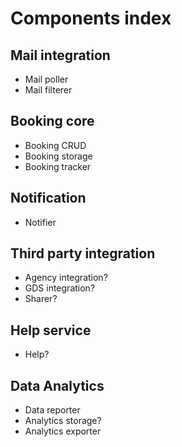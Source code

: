 # Components index

## Mail integration

- Mail poller
- Mail filterer

## Booking core

- Booking CRUD
- Booking storage
- Booking tracker

## Notification

- Notifier

## Third party integration

- Agency integration?
- GDS integration?
- Sharer?


## Help service

- Help?


## Data Analytics

- Data reporter
- Analytics storage?
- Analytics exporter
